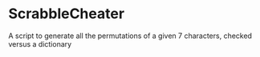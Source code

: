 # ScrabbleCheater
A script to generate all the permutations of a given 7 characters, checked versus a dictionary
